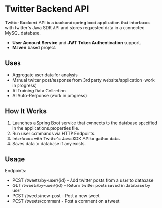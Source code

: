 # Twitter Backend API

Twitter Backend API is a backend spring boot application that interfaces with twitter's
Java SDK API and stores requested data in a connected MySQL database.

* **User Account Service** and **JWT Token Authentication** support.
* **Maven** based project.

## Uses

* Aggregate user data for analysis
* Manual twitter post/response from 3rd party website/application (work in progress)
* AI Training Data Collection
* AI Auto-Response (work in progress)

## How It Works

1. Launches a Spring Boot service that connects to the database specified in the applications.properties file.
2. Run user commands via HTTP Endpoints.
3. Interfaces with Twitter's Java SDK API to gather data.
4. Saves data to database if any exists.


## Usage
Endpoints:
* POST /tweets/by-user/{id} - Add twitter posts from a user to database
* GET /tweets/by-user/{id} - Return twitter posts saved in database by user
* POST /tweets/new-post - Post a new tweet
* POST /tweets/comment - Post a comment on a tweet